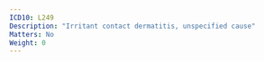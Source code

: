 ```yaml
---
ICD10: L249
Description: "Irritant contact dermatitis, unspecified cause"
Matters: No
Weight: 0
---
```



